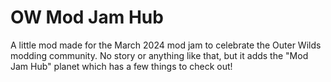 # OW Mod Jam Hub
A little mod made for the March 2024 mod jam to celebrate the Outer Wilds modding community. No story or anything like that, but it adds the "Mod Jam Hub" planet which has a few things to check out!
